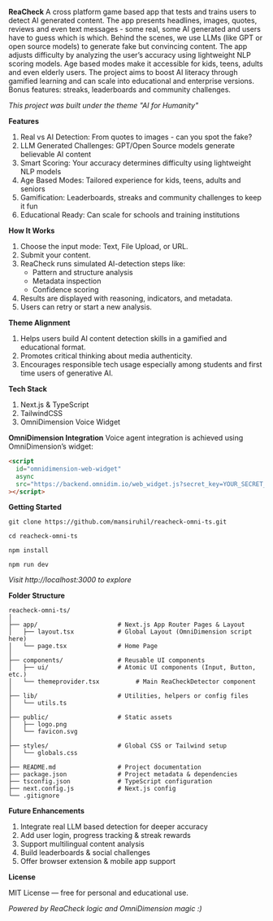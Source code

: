 **ReaCheck**
A cross platform game based app that tests and trains users to detect AI generated content. The app presents headlines, images, quotes, reviews and even text messages - some real, some AI generated and users have to guess which is which. Behind the scenes, we use LLMs (like GPT or open source models) to generate fake but convincing content. The app adjusts difficulty by analyzing the user’s accuracy using lightweight NLP scoring models. Age based modes make it accessible for kids, teens, adults and even elderly users. The project aims to boost AI literacy through gamified learning and can scale into educational and enterprise versions. Bonus features: streaks, leaderboards and community challenges.

*This project was built under the theme "AI for Humanity"*

**Features**
1. Real vs AI Detection: From quotes to images - can you spot the fake?
2. LLM Generated Challenges: GPT/Open Source models generate believable AI content
3. Smart Scoring: Your accuracy determines difficulty using lightweight NLP models
4. Age Based Modes: Tailored experience for kids, teens, adults and seniors
5. Gamification: Leaderboards, streaks and community challenges to keep it fun
6. Educational Ready: Can scale for schools and training institutions

**How It Works**
1. Choose the input mode: Text, File Upload, or URL.
2. Submit your content.
3. ReaCheck runs simulated AI-detection steps like:
   - Pattern and structure analysis
   - Metadata inspection
   - Confidence scoring
4. Results are displayed with reasoning, indicators, and metadata.
5. Users can retry or start a new analysis.

**Theme Alignment**
1. Helps users build AI content detection skills in a gamified and educational format.
2. Promotes critical thinking about media authenticity.
3. Encourages responsible tech usage especially among students and first time users of generative AI.
   
**Tech Stack**
1. Next.js & TypeScript
2. TailwindCSS
3. OmniDimension Voice Widget

**OmniDimension Integration**
Voice agent integration is achieved using OmniDimension’s widget:
```html
<script
  id="omnidimension-web-widget"
  async
  src="https://backend.omnidim.io/web_widget.js?secret_key=YOUR_SECRET_KEY"
></script>
```

**Getting Started**
```
git clone https://github.com/mansiruhil/reacheck-omni-ts.git
```
```
cd reacheck-omni-ts
```
```
npm install
```
```
npm run dev
```

*Visit http://localhost:3000 to explore*

**Folder Structure**
```
reacheck-omni-ts/
│
├── app/                      # Next.js App Router Pages & Layout
│   ├── layout.tsx            # Global Layout (OmniDimension script here)
│   └── page.tsx              # Home Page
│
├── components/               # Reusable UI components
│   ├── ui/                   # Atomic UI components (Input, Button, etc.)
│   └── themeprovider.tsx          # Main ReaCheckDetector component
│
├── lib/                      # Utilities, helpers or config files
│   └── utils.ts              
│
├── public/                   # Static assets
│   ├── logo.png
│   └── favicon.svg
│
├── styles/                   # Global CSS or Tailwind setup
│   └── globals.css
│
├── README.md                 # Project documentation
├── package.json              # Project metadata & dependencies
├── tsconfig.json             # TypeScript configuration
├── next.config.js            # Next.js config
└── .gitignore

```

**Future Enhancements**
1. Integrate real LLM based detection for deeper accuracy
2. Add user login, progress tracking & streak rewards
3. Support multilingual content analysis
4. Build leaderboards & social challenges
5. Offer browser extension & mobile app support

**License**

MIT License — free for personal and educational use.

*Powered by ReaCheck logic and OmniDimension magic :)*



